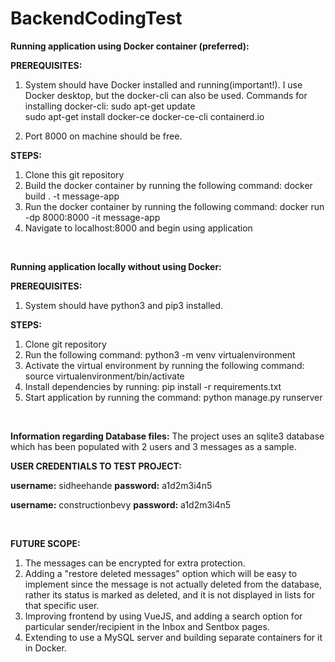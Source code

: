 # BackendCodingTest

**Running application using Docker container (preferred):**

**PREREQUISITES:**

1. System should have Docker installed and running(important!). I use Docker desktop, but the docker-cli can also be used. 
Commands for installing docker-cli:
sudo apt-get update  
sudo apt-get install docker-ce docker-ce-cli containerd.io 

2. Port 8000 on machine should be free. 

**STEPS:**

1. Clone this git repository
2. Build the docker container by running the following command:
    docker build . -t message-app
3. Run the docker container by running the following command:
   docker run -dp 8000:8000 -it message-app  
4. Navigate to localhost:8000 and begin using application


 &nbsp;



**Running application locally without using Docker:**

**PREREQUISITES:**

1. System should have python3 and pip3 installed. 

**STEPS:**
1. Clone git repository
2. Run the following command:
  python3 -m venv virtualenvironment 
3. Activate the virtual environment by running the following command:
  source virtualenvironment/bin/activate 
4. Install dependencies by running:
  pip install -r requirements.txt
5. Start application by running the command:
  python manage.py runserver


 &nbsp;
 
 **Information regarding Database files:**
 The project uses an sqlite3 database which has been populated with 2 users and 3 messages as a sample.
 
 **USER CREDENTIALS TO TEST PROJECT:**
   &nbsp;
   
   **username:**  sidheehande  **password:** a1d2m3i4n5 
   &nbsp;
   
   **username:** constructionbevy **password:** a1d2m3i4n5

&nbsp;

**FUTURE SCOPE:**
1. The messages can be encrypted for extra protection.
2. Adding a "restore deleted messages" option which will be easy to implement since the message is not actually deleted from the database, rather its status is marked as deleted, and it is not displayed in lists for that specific user.
3. Improving frontend by using VueJS, and adding a search option for particular sender/recipient in the Inbox and Sentbox pages.
4. Extending to use a MySQL server and building separate containers for it in Docker.


